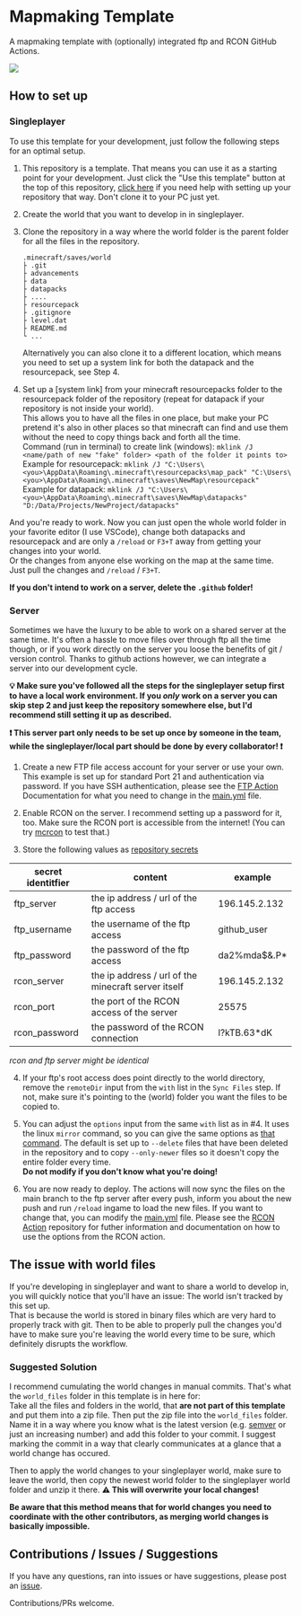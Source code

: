 # Mapmaking Template

A mapmaking template with (optionally) integrated ftp and RCON GitHub Actions.

![](https://media.discordapp.net/attachments/256539745583104001/821182549220261918/unknown.png)

## How to set up

### Singleplayer

To use this template for your development, just follow the following steps for an optimal setup.

1. This repository is a template. That means you can use it as a starting point for your development. Just click the "Use this template" button at the top of this repository, [click here](https://docs.github.com/en/github/creating-cloning-and-archiving-repositories/creating-a-repository-from-a-template#creating-a-repository-from-a-template) if you need help with setting up your repository that way. Don't clone it to your PC just yet.

2. Create the world that you want to develop in in singleplayer.

3. Clone the repository in a way where the world folder is the parent folder for all the files in the repository.  
	```
	.minecraft/saves/world
	├ .git
	├ advancements
	├ data
	├ datapacks
	├ ....
	├ resourcepack
	├ .gitignore
	├ level.dat
	├ README.md
	└ ...
	```

	Alternatively you can also clone it to a different location, which means you need to set up a system link for both the datapack and the resourcepack, see Step 4.

4. Set up a [system link] from your minecraft resourcepacks folder to the resourcepack folder of the repository (repeat for datapack if your repository is not inside your world).  
This allows you to have all the files in one place, but make your PC pretend it's also in other places so that minecraft can find and use them without the need to copy things back and forth all the time.  
Command (run in terminal) to create link (windows): `mklink /J <name/path of new "fake" folder> <path of the folder it points to>`  
Example for resourcepack: `mklink /J "C:\Users\<you>\AppData\Roaming\.minecraft\resourcepacks\map_pack" "C:\Users\<you>\AppData\Roaming\.minecraft\saves\NewMap\resourcepack"`  
Example for datapack: `mklink /J "C:\Users\<you>\AppData\Roaming\.minecraft\saves\NewMap\datapacks" "D:/Data/Projects/NewProject/datapacks"`

And you're ready to work. Now you can just open the whole world folder in your favorite editor (I use VSCode), change both datapacks and resourcepack and are only a `/reload` or `F3+T` away from getting your changes into your world.  
Or the changes from anyone else working on the map at the same time. Just pull the changes and `/reload` / `F3+T`.

**If you don't intend to work on a server, delete the `.github` folder!**

### Server

Sometimes we have the luxury to be able to work on a shared server at the same time. It's often a hassle to move files over through ftp all the time though, or if you work directly on the server you loose the benefits of git / version control. Thanks to github actions however, we can integrate a server into our development cycle.

**💡 Make sure you've followed all the steps for the singleplayer setup first to have a local work environment. If you _only_ work on a server you can skip step 2 and just keep the repository somewhere else, but I'd recommend still setting it up as described.**

**❗ This server part only needs to be set up once by someone in the team, while the singleplayer/local part should be done by every collaborator! ❗**

1. Create a new FTP file access account for your server or use your own. This example is set up for standard Port 21 and authentication via password. If you have SSH authentication, please see the [FTP Action](https://github.com/marketplace/actions/ftp-action) Documentation for what you need to change in the [main.yml](./.github/workflows/main.yml) file.

2. Enable RCON on the server. I recommend setting up a password for it, too. Make sure the RCON port is accessible from the internet! (You can try [mcrcon](https://github.com/Tiiffi/mcrcon/releases) to test that.) 

3. Store the following values as [repository secrets](https://docs.github.com/en/actions/reference/encrypted-secrets)

|secret identitfier|content|example|
|-|-|-|
|ftp_server| the ip address / url of the ftp access | 196.145.2.132|
|ftp_username| the username of the ftp access	| github_user|
|ftp_password| the password of the ftp access | da2%mda$&.P*|
|rcon_server| the ip address / url of the minecraft server itself | 196.145.2.132|
|rcon_port| the port of the RCON access of the server | 25575|
|rcon_password|the password of the RCON connection|l?kTB.63*dK|

_rcon and ftp server might be identical_

4. If your ftp's root access does point directly to the world directory, remove the `remoteDir` input from the `with` list in the `Sync Files` step. If not, make sure it's pointing to the (world) folder you want the files to be copied to.

5. You can adjust the `options` input from the same `with` list as in #4. It uses the linux `mirror` command, so you can give the same options as [that command](https://www.cyberciti.biz/faq/lftp-mirror-example/). The default is set up to `--delete` files that have been deleted in the repository and to copy `--only-newer` files so it doesn't copy the entire folder every time.   
**Do not modify if you don't know what you're doing!**

6. You are now ready to deploy. The actions will now sync the files on the main branch to the ftp server after every push, inform you about the new push and run `/reload` ingame to load the new files. If you want to change that, you can modify the [main.yml](./.github/workflows/main.yml) file. Please see the [RCON Action](https://github.com/Plagiatus/RCON-Action/) repository for futher information and documentation on how to use the options from the RCON action.

## The issue with world files

If you're developing in singleplayer and want to share a world to develop in, you will quickly notice that you'll have an issue: The world isn't tracked by this set up.  
That is because the world is stored in binary files which are very hard to properly track with git. Then to be able to properly pull the changes you'd have to make sure you're leaving the world every time to be sure, which definitely disrupts the workflow.  

### Suggested Solution

I recommend cumulating the world changes in manual commits. That's what the `world_files` folder in this template is in here for:  
Take all the files and folders in the world, that **are not part of this template** and put them into a zip file. Then put the zip file into the `world_files` folder. Name it in a way where you know what is the latest version (e.g. [semver](https://semver.org/) or just an increasing number) and add this folder to your commit. I suggest marking the commit in a way that clearly communicates at a glance that a world change has occured.  

Then to apply the world changes to your singleplayer world, make sure to leave the world, then copy the newest world folder to the singleplayer world folder and unzip it there. **⚠️ This will overwrite your local changes!**

**Be aware that this method means that for world changes you need to coordinate with the other contributors, as merging world changes is basically impossible.**

## Contributions / Issues / Suggestions
If you have any questions, ran into issues or have suggestions, please post an [issue](https://github.com/Plagiatus/MapmakingTemplate/issues).

Contributions/PRs welcome.

